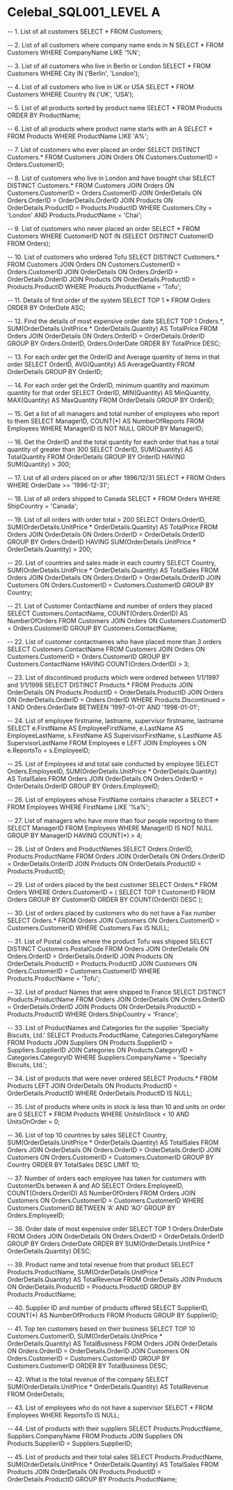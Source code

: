 # Celebal_SQL001_LEVEL A
-- 1. List of all customers
SELECT * FROM Customers;

-- 2. List of all customers where company name ends in N
SELECT * FROM Customers
WHERE CompanyName LIKE '%N';

-- 3. List of all customers who live in Berlin or London
SELECT * FROM Customers
WHERE City IN ('Berlin', 'London');

-- 4. List of all customers who live in UK or USA
SELECT * FROM Customers
WHERE Country IN ('UK', 'USA');

-- 5. List of all products sorted by product name
SELECT * FROM Products
ORDER BY ProductName;

-- 6. List of all products where product name starts with an A
SELECT * FROM Products
WHERE ProductName LIKE 'A%';

-- 7. List of customers who ever placed an order
SELECT DISTINCT Customers.*
FROM Customers
JOIN Orders ON Customers.CustomerID = Orders.CustomerID;

-- 8. List of customers who live in London and have bought chai
SELECT DISTINCT Customers.*
FROM Customers
JOIN Orders ON Customers.CustomerID = Orders.CustomerID
JOIN OrderDetails ON Orders.OrderID = OrderDetails.OrderID
JOIN Products ON OrderDetails.ProductID = Products.ProductID
WHERE Customers.City = 'London' AND Products.ProductName = 'Chai';

-- 9. List of customers who never placed an order
SELECT *
FROM Customers
WHERE CustomerID NOT IN (SELECT DISTINCT CustomerID FROM Orders);

-- 10. List of customers who ordered Tofu
SELECT DISTINCT Customers.*
FROM Customers
JOIN Orders ON Customers.CustomerID = Orders.CustomerID
JOIN OrderDetails ON Orders.OrderID = OrderDetails.OrderID
JOIN Products ON OrderDetails.ProductID = Products.ProductID
WHERE Products.ProductName = 'Tofu';

-- 11. Details of first order of the system
SELECT TOP 1 *
FROM Orders
ORDER BY OrderDate ASC;

-- 12. Find the details of most expensive order date
SELECT TOP 1 Orders.*, SUM(OrderDetails.UnitPrice * OrderDetails.Quantity) AS TotalPrice
FROM Orders
JOIN OrderDetails ON Orders.OrderID = OrderDetails.OrderID
GROUP BY Orders.OrderID, Orders.OrderDate
ORDER BY TotalPrice DESC;

-- 13. For each order get the OrderID and Average quantity of items in that order
SELECT OrderID, AVG(Quantity) AS AverageQuantity
FROM OrderDetails
GROUP BY OrderID;

-- 14. For each order get the OrderID, minimum quantity and maximum quantity for that order
SELECT OrderID, MIN(Quantity) AS MinQuantity, MAX(Quantity) AS MaxQuantity
FROM OrderDetails
GROUP BY OrderID;

-- 15. Get a list of all managers and total number of employees who report to them
SELECT ManagerID, COUNT(*) AS NumberOfReports
FROM Employees
WHERE ManagerID IS NOT NULL
GROUP BY ManagerID;

-- 16. Get the OrderID and the total quantity for each order that has a total quantity of greater than 300
SELECT OrderID, SUM(Quantity) AS TotalQuantity
FROM OrderDetails
GROUP BY OrderID
HAVING SUM(Quantity) > 300;

-- 17. List of all orders placed on or after 1996/12/31
SELECT *
FROM Orders
WHERE OrderDate >= '1996-12-31';

-- 18. List of all orders shipped to Canada
SELECT *
FROM Orders
WHERE ShipCountry = 'Canada';

-- 19. List of all orders with order total > 200
SELECT Orders.OrderID, SUM(OrderDetails.UnitPrice * OrderDetails.Quantity) AS TotalPrice
FROM Orders
JOIN OrderDetails ON Orders.OrderID = OrderDetails.OrderID
GROUP BY Orders.OrderID
HAVING SUM(OrderDetails.UnitPrice * OrderDetails.Quantity) > 200;

-- 20. List of countries and sales made in each country
SELECT Country, SUM(OrderDetails.UnitPrice * OrderDetails.Quantity) AS TotalSales
FROM Orders
JOIN OrderDetails ON Orders.OrderID = OrderDetails.OrderID
JOIN Customers ON Orders.CustomerID = Customers.CustomerID
GROUP BY Country;

-- 21. List of Customer ContactName and number of orders they placed
SELECT Customers.ContactName, COUNT(Orders.OrderID) AS NumberOfOrders
FROM Customers
JOIN Orders ON Customers.CustomerID = Orders.CustomerID
GROUP BY Customers.ContactName;

-- 22. List of customer contactnames who have placed more than 3 orders
SELECT Customers.ContactName
FROM Customers
JOIN Orders ON Customers.CustomerID = Orders.CustomerID
GROUP BY Customers.ContactName
HAVING COUNT(Orders.OrderID) > 3;

-- 23. List of discontinued products which were ordered between 1/1/1997 and 1/1/1998
SELECT DISTINCT Products.*
FROM Products
JOIN OrderDetails ON Products.ProductID = OrderDetails.ProductID
JOIN Orders ON OrderDetails.OrderID = Orders.OrderID
WHERE Products.Discontinued = 1
  AND Orders.OrderDate BETWEEN '1997-01-01' AND '1998-01-01';

-- 24. List of employee firstname, lastname, supervisor firstname, lastname
SELECT e.FirstName AS EmployeeFirstName, e.LastName AS EmployeeLastName,
       s.FirstName AS SupervisorFirstName, s.LastName AS SupervisorLastName
FROM Employees e
LEFT JOIN Employees s ON e.ReportsTo = s.EmployeeID;

-- 25. List of Employees id and total sale conducted by employee
SELECT Orders.EmployeeID, SUM(OrderDetails.UnitPrice * OrderDetails.Quantity) AS TotalSales
FROM Orders
JOIN OrderDetails ON Orders.OrderID = OrderDetails.OrderID
GROUP BY Orders.EmployeeID;

-- 26. List of employees whose FirstName contains character a
SELECT *
FROM Employees
WHERE FirstName LIKE '%a%';

-- 27. List of managers who have more than four people reporting to them
SELECT ManagerID
FROM Employees
WHERE ManagerID IS NOT NULL
GROUP BY ManagerID
HAVING COUNT(*) > 4;

-- 28. List of Orders and ProductNames
SELECT Orders.OrderID, Products.ProductName
FROM Orders
JOIN OrderDetails ON Orders.OrderID = OrderDetails.OrderID
JOIN Products ON OrderDetails.ProductID = Products.ProductID;

-- 29. List of orders placed by the best customer
SELECT Orders.*
FROM Orders
WHERE Orders.CustomerID = (
    SELECT TOP 1 CustomerID
    FROM Orders
    GROUP BY CustomerID
    ORDER BY COUNT(OrderID) DESC
);

-- 30. List of orders placed by customers who do not have a Fax number
SELECT Orders.*
FROM Orders
JOIN Customers ON Orders.CustomerID = Customers.CustomerID
WHERE Customers.Fax IS NULL;

-- 31. List of Postal codes where the product Tofu was shipped
SELECT DISTINCT Customers.PostalCode
FROM Orders
JOIN OrderDetails ON Orders.OrderID = OrderDetails.OrderID
JOIN Products ON OrderDetails.ProductID = Products.ProductID
JOIN Customers ON Orders.CustomerID = Customers.CustomerID
WHERE Products.ProductName = 'Tofu';

-- 32. List of product Names that were shipped to France
SELECT DISTINCT Products.ProductName
FROM Orders
JOIN OrderDetails ON Orders.OrderID = OrderDetails.OrderID
JOIN Products ON OrderDetails.ProductID = Products.ProductID
WHERE Orders.ShipCountry = 'France';

-- 33. List of ProductNames and Categories for the supplier 'Specialty Biscuits, Ltd.'
SELECT Products.ProductName, Categories.CategoryName
FROM Products
JOIN Suppliers ON Products.SupplierID = Suppliers.SupplierID
JOIN Categories ON Products.CategoryID = Categories.CategoryID
WHERE Suppliers.CompanyName = 'Specialty Biscuits, Ltd.';

-- 34. List of products that were never ordered
SELECT Products.*
FROM Products
LEFT JOIN OrderDetails ON Products.ProductID = OrderDetails.ProductID
WHERE OrderDetails.ProductID IS NULL;

-- 35. List of products where units in stock is less than 10 and units on order are 0
SELECT *
FROM Products
WHERE UnitsInStock < 10 AND UnitsOnOrder = 0;

-- 36. List of top 10 countries by sales
SELECT Country, SUM(OrderDetails.UnitPrice * OrderDetails.Quantity) AS TotalSales
FROM Orders
JOIN OrderDetails ON Orders.OrderID = OrderDetails.OrderID
JOIN Customers ON Orders.CustomerID = Customers.CustomerID
GROUP BY Country
ORDER BY TotalSales DESC
LIMIT 10;

-- 37. Number of orders each employee has taken for customers with CustomerIDs between A and AO
SELECT Orders.EmployeeID, COUNT(Orders.OrderID) AS NumberOfOrders
FROM Orders
JOIN Customers ON Orders.CustomerID = Customers.CustomerID
WHERE Customers.CustomerID BETWEEN 'A' AND 'AO'
GROUP BY Orders.EmployeeID;

-- 38. Order date of most expensive order
SELECT TOP 1 Orders.OrderDate
FROM Orders
JOIN OrderDetails ON Orders.OrderID = OrderDetails.OrderID
GROUP BY Orders.OrderDate
ORDER BY SUM(OrderDetails.UnitPrice * OrderDetails.Quantity) DESC;

-- 39. Product name and total revenue from that product
SELECT Products.ProductName, SUM(OrderDetails.UnitPrice * OrderDetails.Quantity) AS TotalRevenue
FROM OrderDetails
JOIN Products ON OrderDetails.ProductID = Products.ProductID
GROUP BY Products.ProductName;

-- 40. Supplier ID and number of products offered
SELECT SupplierID, COUNT(*) AS NumberOfProducts
FROM Products
GROUP BY SupplierID;

-- 41. Top ten customers based on their business
SELECT TOP 10 Customers.CustomerID, SUM(OrderDetails.UnitPrice * OrderDetails.Quantity) AS TotalBusiness
FROM Orders
JOIN OrderDetails ON Orders.OrderID = OrderDetails.OrderID
JOIN Customers ON Orders.CustomerID = Customers.CustomerID
GROUP BY Customers.CustomerID
ORDER BY TotalBusiness DESC;

-- 42. What is the total revenue of the company
SELECT SUM(OrderDetails.UnitPrice * OrderDetails.Quantity) AS TotalRevenue
FROM OrderDetails;

-- 43. List of employees who do not have a supervisor
SELECT *
FROM Employees
WHERE ReportsTo IS NULL;

-- 44. List of products with their suppliers
SELECT Products.ProductName, Suppliers.CompanyName
FROM Products
JOIN Suppliers ON Products.SupplierID = Suppliers.SupplierID;

-- 45. List of products and their total sales
SELECT Products.ProductName, SUM(OrderDetails.UnitPrice * OrderDetails.Quantity) AS TotalSales
FROM Products
JOIN OrderDetails ON Products.ProductID = OrderDetails.ProductID
GROUP BY Products.ProductName;
